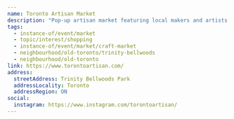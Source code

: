 ```yaml
---
name: Toronto Artisan Market
description: "Pop-up artisan market featuring local makers and artists. Check website for event dates and locations, often at Trinity Bellwoods Park."
tags:
  - instance-of/event/market
  - topic/interest/shopping
  - instance-of/event/market/craft-market
  - neighbourhood/old-toronto/trinity-bellwoods
  - neighbourhood/old-toronto
link: https://www.torontoartisan.com/
address:
  streetAddress: Trinity Bellwoods Park
  addressLocality: Toronto
  addressRegion: ON
social:
  instagram: https://www.instagram.com/torontoartisan/
---
```

